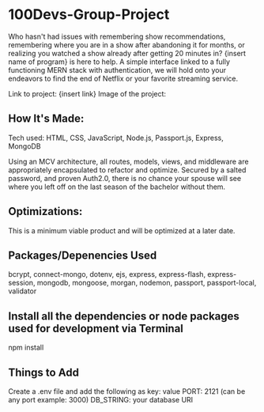 <h1>100Devs-Group-Project</h1>

Who hasn't had issues with remembering show recommendations, remembering where you are in a show after abandoning it for months, or realizing you watched a show already after getting 20 minutes in? {insert name of program} is here to help. A simple interface linked to a fully functioning MERN stack with authentication, we will hold onto your endeavors to find the end of Netflix or your favorite streaming service.

Link to project: {insert link}
Image of the project:

<h2>How It's Made:</h2>

Tech used: HTML, CSS, JavaScript, Node.js, Passport.js, Express, MongoDB

Using an MCV architecture, all routes, models, views, and middleware are appropriately encapsulated to refactor and optimize. Secured by a salted password, and proven Auth2.0, there is no chance your spouse will see where you left off on the last season of the bachelor without them.

<h2>Optimizations:</h2>

This is a minimum viable product and will be optimized at a later date.

<h2>Packages/Depenencies Used</h2>

bcrypt, connect-mongo, dotenv, ejs, express, express-flash, express-session, mongodb, mongoose, morgan, nodemon, passport, passport-local, validator

<h2>Install all the dependencies or node packages used for development via Terminal</h2>
npm install

<h2>Things to Add</h2>
Create a .env file and add the following as key: value
PORT: 2121 (can be any port example: 3000)
DB_STRING: your database URI
